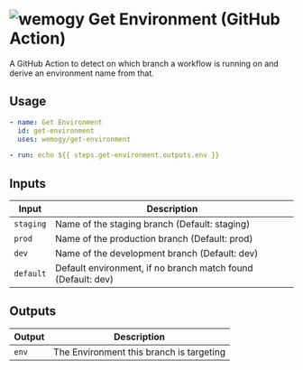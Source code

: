 # ![wemogy](https://wemogyimages.blob.core.windows.net/logos/wemogy-github-tiny.png) Get Environment (GitHub Action)

A GitHub Action to detect on which branch a workflow is running on and derive an environment name from that.

## Usage

```yaml
- name: Get Environment
  id: get-environment
  uses: wemogy/get-environment

- run: echo ${{ steps.get-environment.outputs.env }}
```

## Inputs

| Input     | Description                                                  |
| --------- | ------------------------------------------------------------ |
| `staging` | Name of the staging branch (Default: staging)                |
| `prod`    | Name of the production branch (Default: prod)                |
| `dev`     | Name of the development branch (Default: dev)                |
| `default` | Default environment, if no branch match found (Default: dev) |

## Outputs

| Output | Description                              |
| ------ | ---------------------------------------- |
| `env`  | The Environment this branch is targeting |
